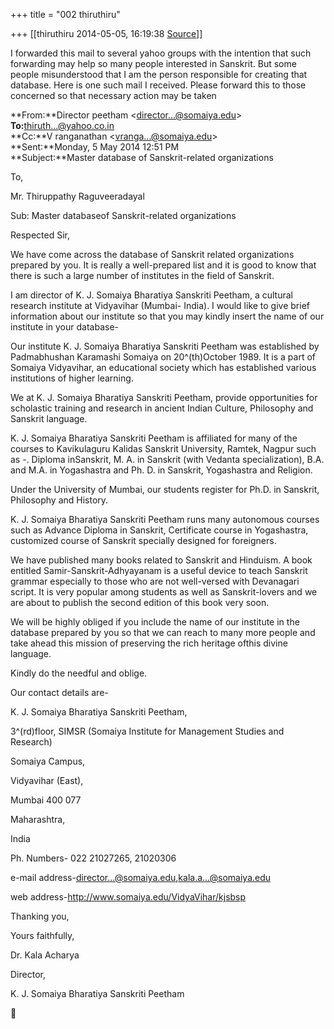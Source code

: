 +++
title = "002 thiruthiru"

+++
[[thiruthiru	2014-05-05, 16:19:38 [Source](https://groups.google.com/g/samskrita/c/ewNEOmOyp_A)]]



I forwarded this mail to several yahoo groups with the intention that such forwarding may help so many people interested in Sanskrit. But some people misunderstood that I am the person responsible for creating that database. Here is one such mail I received. Please forward this to those concerned so that necessary action may be taken

  

**From:**Director peetham \<[director...@somaiya.edu]()\>  
**To:**[thiruth...@yahoo.co.in]()  
**Cc:**V ranganathan \<[vranga...@somaiya.edu]()\>  
**Sent:**Monday, 5 May 2014 12:51 PM  
**Subject:**Master database of Sanskrit-related organizations  

  

To,

Mr. Thiruppathy Raguveeradayal

Sub: Master databaseof Sanskrit-related organizations

Respected Sir,

We have come across the database of Sanskrit related organizations prepared by you. It is really a well-prepared list and it is good to know that there is such a large number of institutes in the field of Sanskrit.

I am director of K. J. Somaiya Bharatiya Sanskriti Peetham, a cultural research institute at Vidyavihar (Mumbai- India). I would like to give brief information about our institute so that you may kindly insert the name of our institute in your database-

Our institute K. J. Somaiya Bharatiya Sanskriti Peetham was established by Padmabhushan Karamashi Somaiya on 20^(th)October 1989. It is a part of Somaiya Vidyavihar, an educational society which has established various institutions of higher learning.

We at K. J. Somaiya Bharatiya Sanskriti Peetham, provide opportunities for scholastic training and research in ancient Indian Culture, Philosophy and Sanskrit language.

K. J. Somaiya Bharatiya Sanskriti Peetham is affiliated for many of the courses to Kavikulaguru Kalidas Sanskrit University, Ramtek, Nagpur such as -. Diploma inSanskrit, M. A. in Sanskrit (with Vedanta specialization), B.A. and M.A. in Yogashastra and Ph. D. in Sanskrit, Yogashastra and Religion.

Under the University of Mumbai, our students register for Ph.D. in Sanskrit, Philosophy and History.

K. J. Somaiya Bharatiya Sanskriti Peetham runs many autonomous courses such as Advance Diploma in Sanskrit, Certificate course in Yogashastra, customized course of Sanskrit specially designed for foreigners.

We have published many books related to Sanskrit and Hinduism. A book entitled Samir-Sanskrit-Adhyayanam is a useful device to teach Sanskrit grammar especially to those who are not well-versed with Devanagari script. It is very popular among students as well as Sanskrit-lovers and we are about to publish the second edition of this book very soon.

We will be highly obliged if you include the name of our institute in the database prepared by you so that we can reach to many more people and take ahead this mission of preserving the rich heritage ofthis divine language.

Kindly do the needful and oblige.

Our contact details are-

K. J. Somaiya Bharatiya Sanskriti Peetham,

3^(rd)floor, SIMSR (Somaiya Institute for Management Studies and Research)

Somaiya Campus,

Vidyavihar (East),

Mumbai 400 077

Maharashtra,

India

Ph. Numbers- 022 21027265, 21020306

e-mail address-[director...@somaiya.edu](),[kala.a...@somaiya.edu]()

web address-<http://www.somaiya.edu/VidyaVihar/kjsbsp>



Thanking you,

Yours faithfully,

Dr. Kala Acharya

Director,

K. J. Somaiya Bharatiya Sanskriti Peetham

  



